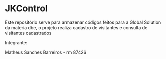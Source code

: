 # JKControl

Este repositório serve para armazenar códigos feitos para a Global Solution da materia dbe, o projeto realiza cadastro de visitantes e consulta de visitantes cadastrados

Integrante:

Matheus Sanches Barreiros - rm 87426
